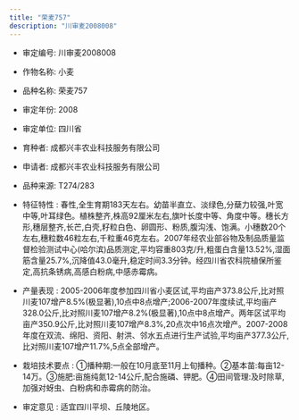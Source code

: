 ```yaml
---
title: "荣麦757"
description: "川审麦2008008"
---
```

* 审定编号:  川审麦2008008

*  作物名称:  小麦

*  品种名称:  荣麦757

*  审定年份:  2008

*  审定单位:  四川省

* 育种者:  成都兴丰农业科技服务有限公司

*  申请者:  成都兴丰农业科技服务有限公司

*  品种来源:  T274/283

*  特征特性 : 
春性,全生育期183天左右。幼苗半直立、淡绿色,分蘖力较强,叶宽中等,叶耳绿色。植株整齐,株高92厘米左右,旗叶长度中等、角度中等。穗长方形,穗层整齐,长芒,白壳,籽粒白色、卵圆形、粉质,腹沟浅、饱满。小穗数20个左右,穗粒数46粒左右,千粒重46克左右。2007年经农业部谷物及制品质量监督检验测试中心(哈尔滨)品质测定,平均容重803克/升,粗蛋白含量13.52%,湿面筋含量25.7%,沉降值43.0毫升,稳定时间3.3分钟。经四川省农科院植保所鉴定,高抗条锈病,高感白粉病,中感赤霉病。
 
*  产量表现 : 
2005-2006年度参加四川省小麦区试,平均亩产373.8公斤,比对照川麦107增产8.5%(极显著),10点中8点增产;2006-2007年度续试,平均亩产328.0公斤,比对照川麦107增产8.2%(极显著),10点中8点增产。两年区试平均亩产350.9公斤,比对照川麦107增产8.3%,20点次中16点次增产。2007-2008年度在双流、绵阳、资阳、射洪、邻水五点进行生产试验,平均亩产377.3公斤,比对照川麦107增产11.7%,5点全部增产。

*  栽培技术要点 : 
①播种期:一般在10月底至11月上旬播种。②基本苗:每亩12-14万。③施肥:亩施纯氮12-14公斤,配合施磷、钾肥。④田间管理:及时除草,加强对蚜虫、白粉病和赤霉病的防治。

*  审定意见 : 
适宜四川平坝、丘陵地区。
